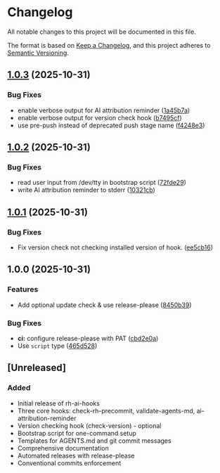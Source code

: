 # Changelog

All notable changes to this project will be documented in this file.

The format is based on [Keep a Changelog](https://keepachangelog.com/en/1.0.0/),
and this project adheres to [Semantic Versioning](https://semver.org/spec/v2.0.0.html).

## [1.0.3](https://github.com/openshift-hyperfleet/rh-hooks-ai/compare/v1.0.2...v1.0.3) (2025-10-31)


### Bug Fixes

* enable verbose output for AI attribution reminder ([1a45b7a](https://github.com/openshift-hyperfleet/rh-hooks-ai/commit/1a45b7af544b0872f85f84ce8e77611e630c4af5))
* enable verbose output for version check hook ([b7495cf](https://github.com/openshift-hyperfleet/rh-hooks-ai/commit/b7495cf9ce73cac5bcf66d38a1e1610e28526aef))
* use pre-push instead of deprecated push stage name ([f4248e3](https://github.com/openshift-hyperfleet/rh-hooks-ai/commit/f4248e3029923592607252d3b4b775337ab18e72))

## [1.0.2](https://github.com/openshift-hyperfleet/rh-hooks-ai/compare/v1.0.1...v1.0.2) (2025-10-31)


### Bug Fixes

* read user input from /dev/tty in bootstrap script ([72fde29](https://github.com/openshift-hyperfleet/rh-hooks-ai/commit/72fde297aae6ea85a868a86c01c493d487978a5f))
* write AI attribution reminder to stderr ([10321cb](https://github.com/openshift-hyperfleet/rh-hooks-ai/commit/10321cbd19551df3f20f8d9091c10ff25ef5e005))

## [1.0.1](https://github.com/openshift-hyperfleet/rh-hooks-ai/compare/v1.0.0...v1.0.1) (2025-10-31)


### Bug Fixes

* Fix version check not checking installed version of hook. ([ee5cb16](https://github.com/openshift-hyperfleet/rh-hooks-ai/commit/ee5cb16769d53e3b2a0a04969401794dd911f40b))

## 1.0.0 (2025-10-31)


### Features

* Add optional update check & use release-please ([8450b39](https://github.com/openshift-hyperfleet/rh-hooks-ai/commit/8450b39cb8f118cb9a3702cb722d1b8fb86c8f9b))


### Bug Fixes

* **ci:** configure release-please with PAT ([cbd2e0a](https://github.com/openshift-hyperfleet/rh-hooks-ai/commit/cbd2e0a2ece37388de48c85cad89827e5cd45c0b))
* Use `script` type ([465d528](https://github.com/openshift-hyperfleet/rh-hooks-ai/commit/465d528e6181e2148f393856dcb7bebc3bf4608c))

## [Unreleased]

### Added
- Initial release of rh-ai-hooks
- Three core hooks: check-rh-precommit, validate-agents-md, ai-attribution-reminder
- Version checking hook (check-version) - optional
- Bootstrap script for one-command setup
- Templates for AGENTS.md and git commit messages
- Comprehensive documentation
- Automated releases with release-please
- Conventional commits enforcement
